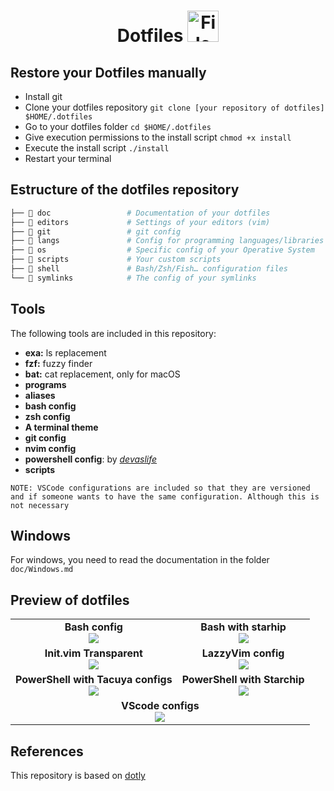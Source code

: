 <h1 align="center">
  Dotfiles 
  <img src="https://blog.zachinachshon.com/assets/images/localdev/dotfiles/dotfiles-blog-220x230.png" alt="File" width="50" height="50"
</h1>

## Restore your Dotfiles manually

- Install git
- Clone your dotfiles repository `git clone [your repository of dotfiles] $HOME/.dotfiles`
- Go to your dotfiles folder `cd $HOME/.dotfiles`
- Give execution permissions to the install script `chmod +x install`
- Execute the install script `./install`
- Restart your terminal

## Estructure of the dotfiles repository

```bash
├── 📁 doc                 # Documentation of your dotfiles
├── 📁 editors             # Settings of your editors (vim)
├── 📁 git                 # git config
├── 📁 langs               # Config for programming languages/libraries
├── 📁 os                  # Specific config of your Operative System
├── 📁 scripts             # Your custom scripts
├── 📁 shell               # Bash/Zsh/Fish… configuration files
└── 📁 symlinks            # The config of your symlinks
```

## Tools

The following tools are included in this repository:

- **exa:** ls replacement
- **fzf:** fuzzy finder
- **bat:** cat replacement, only for macOS
- **programs**
- **aliases**
- **bash config**
- **zsh config**
- **A terminal theme**
- **git config**
- **nvim config**
- **powershell config**: by _[devaslife](https://github.com/craftzdog)_
- **scripts**

`NOTE: VSCode configurations are included so that they are versioned and if someone wants to have the same configuration. Although this is not necessary `

## Windows

For windows, you need to read the documentation in the folder `doc/Windows.md`

## Preview of dotfiles

<table>
  <tr>
    <td align="center">
      <b>Bash config</b><br>
      <img src="https://i.ibb.co/pXMLKZT/Screenshot-2023-02-12-at-15-14-29.png">
    </td>
    <td align="center">
      <b>Bash with starhip</b><br>
      <img src="https://i.ibb.co/RbbFQS4/Screenshot-2024-01-11-at-12-40-44-PM.png">
    </td>
  </tr>
  <tr>
    <td align="center">
      <b>Init.vim Transparent</b><br>
      <img src="https://i.ibb.co/68RYsWq/vim.png">
    </td>
    <td align="center">
      <b>LazzyVim config</b><br>
      <img src="https://i.ibb.co/XCsrZFN/Screenshot-2024-01-11-at-12-42-49-PM.png">
    </td>
  </tr>
  <tr>
    <td align="center">
      <b>PowerShell with Tacuya configs</b><br>
      <img src="https://i.ibb.co/Jzr0387/img1.png">
    </td>
    <td align="center">
      <b>PowerShell with Starchip</b><br>
      <img src="https://i.ibb.co/YDmRCMg/terminal.png">
    </td>
  </tr>
  <tr>
    <td colspan="2" align="center">
      <b>VScode configs</b><br>
      <img src="https://i.ibb.co/Lx7QZTg/Screenshot-2024-01-11-at-12-48-18-PM.png">
    </td>
  </tr>
</table>

## References

This repository is based on [dotly](https://github.com/CodelyTV/dotly/)
